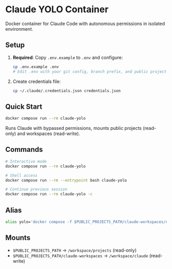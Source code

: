 # Claude YOLO Container

Docker container for Claude Code with autonomous permissions in isolated environment.

## Setup

1. **Required**: Copy `.env.example` to `.env` and configure:
   ```bash
   cp .env.example .env
   # Edit .env with your git config, branch prefix, and public projects path
   ```

2. Create credentials file:
   ```bash
   cp ~/.claude/.credentials.json credentials.json
   ```

## Quick Start

```bash
docker compose run --rm claude-yolo
```

Runs Claude with bypassed permissions, mounts public projects (read-only) and workspaces (read-write).

## Commands

```bash
# Interactive mode
docker compose run --rm claude-yolo

# Shell access
docker compose run --rm --entrypoint bash claude-yolo

# Continue previous session
docker compose run --rm claude-yolo -c
```

## Alias

```bash
alias yolo='docker compose -f $PUBLIC_PROJECTS_PATH/claude-workspaces/claude-yolo/docker-compose.yml run --rm claude-yolo'
```

## Mounts

- `$PUBLIC_PROJECTS_PATH` → `/workspace/projects` (read-only)
- `$PUBLIC_PROJECTS_PATH/claude-workspaces` → `/workspace/claude` (read-write)
